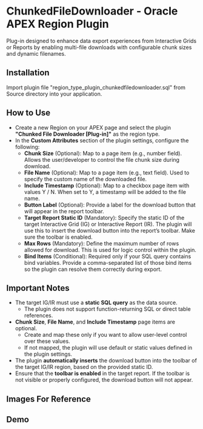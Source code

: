 <h1>ChunkedFileDownloader - Oracle APEX Region Plugin</h1>

Plug-in designed to enhance data export experiences from Interactive Grids or Reports by enabling multi-file downloads with configurable chunk sizes and dynamic filenames.

<h2>Installation</h2>
Import plugin file "region_type_plugin_chunkedfiledownloader.sql" from Source directory into your application.

<h2>How to Use</h2>
<ul>
  <li>Create a new Region on your APEX page and select the plugin <strong>"Chunked File Downloader [Plug-in]"</strong> as the region type.</li>
  <li>In the <strong>Custom Attributes</strong> section of the plugin settings, configure the following:
    <ul>
      <li><strong>Chunk Size</strong> (Optional): Map to a page item (e.g., number field). Allows the user/developer to control the file chunk size during download.</li>
      <li><strong>File Name</strong> (Optional): Map to a page item (e.g., text field). Used to specify the custom name of the downloaded file.</li>
      <li><strong>Include Timestamp</strong> (Optional): Map to a checkbox page item with values Y / N. When set to Y, a timestamp will be added to the file name.</li>
      <li><strong>Button Label</strong> (Optional): Provide a label for the download button that will appear in the report toolbar.</li>
      <li><strong>Target Report Static ID</strong> (Mandatory): Specify the static ID of the target Interactive Grid (IG) or Interactive Report (IR). The plugin will use this to insert the download button into the report’s toolbar. Make sure the toolbar is enabled.</li>
      <li><strong>Max Rows</strong> (Mandatory): Define the maximum number of rows allowed for download. This is used for logic control within the plugin.</li>
      <li><strong>Bind Items</strong> (Conditional): Required only if your SQL query contains bind variables. Provide a comma-separated list of those bind items so the plugin can resolve them correctly during export.</li>
    </ul>
  </li>
</ul>

<h2>Important Notes</h2>
<ul>
  <li>The target IG/IR must use a <strong>static SQL query</strong> as the data source.
    <ul>
      <li>The plugin does not support function-returning SQL or direct table references.</li>
    </ul>
  </li>
  <li><strong>Chunk Size</strong>, <strong>File Name</strong>, and <strong>Include Timestamp</strong> page items are optional.
    <ul>
      <li>Create and map these only if you want to allow user-level control over these values.</li>
      <li>If not mapped, the plugin will use default or static values defined in the plugin settings.</li>
    </ul>
  </li>
  <li>The plugin <strong>automatically inserts</strong> the download button into the toolbar of the target IG/IR region, based on the provided static ID.</li>
  <li>Ensure that the <strong>toolbar is enabled</strong> in the target report. If the toolbar is not visible or properly configured, the download button will not appear.</li>
</ul>

<h2>Images For Reference</h2>


    
<h2>Demo</h2>


